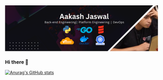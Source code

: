 
![Hi There](https://github.com/AakashJaswal/AakashJaswal/blob/main/Aakash%20Jaswal%20LinkedIn.png)

### Hi there 👋

[![Anurag's GitHub stats](https://github-readme-stats.vercel.app/api?username=AakashJaswal)](https://github.com/anuraghazra/github-readme-stats)
<!--
**AakashJaswal/AakashJaswal** is a ✨ _special_ ✨ repository because its `README.md` (this file) appears on your GitHub profile.

Here are some ideas to get you started:

- 🔭 I’m currently working on ...
- 🌱 I’m currently learning ...
- 👯 I’m looking to collaborate on ...
- 🤔 I’m looking for help with ...
- 💬 Ask me about ...
- 📫 How to reach me: ...
- 😄 Pronouns: ...
- ⚡ Fun fact: ...
-->

